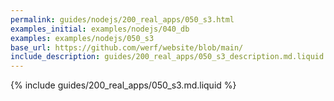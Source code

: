 ```yaml
---
permalink: guides/nodejs/200_real_apps/050_s3.html
examples_initial: examples/nodejs/040_db
examples: examples/nodejs/050_s3
base_url: https://github.com/werf/website/blob/main/
include_description: guides/200_real_apps/050_s3_description.md.liquid
---
```


{% include guides/200_real_apps/050_s3.md.liquid %}
